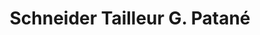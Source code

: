 ---
title: "Schneider Tailleur G. Patané"
url: /biel-bienne/schneider-tailleur-g-patane/
shop: Kleidung
---